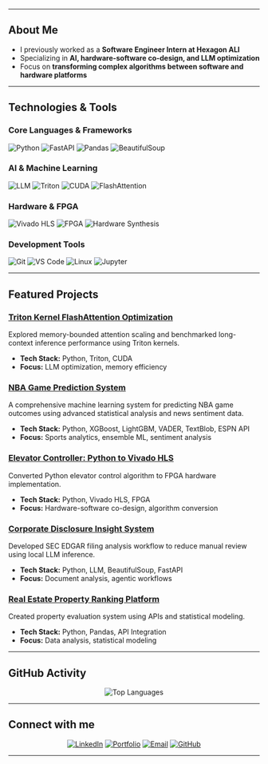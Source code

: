 
---

## About Me

- I previously worked as a **Software Engineer Intern at Hexagon ALI**
- Specializing in **AI, hardware-software co-design, and LLM optimization**
- Focus on **transforming complex algorithms between software and hardware platforms**

---

## Technologies & Tools

### Core Languages & Frameworks
<p>
<img src="https://img.shields.io/badge/Python-3776AB?style=for-the-badge&logo=python&logoColor=white" alt="Python"/>
<img src="https://img.shields.io/badge/FastAPI-009688?style=for-the-badge&logo=fastapi&logoColor=white" alt="FastAPI"/>
<img src="https://img.shields.io/badge/Pandas-150458?style=for-the-badge&logo=pandas&logoColor=white" alt="Pandas"/>
<img src="https://img.shields.io/badge/BeautifulSoup-41B883?style=for-the-badge&logo=python&logoColor=white" alt="BeautifulSoup"/>
</p>

### AI & Machine Learning
<p>
<img src="https://img.shields.io/badge/LLM-FF6F00?style=for-the-badge&logo=openai&logoColor=white" alt="LLM"/>
<img src="https://img.shields.io/badge/Triton-76B900?style=for-the-badge&logo=nvidia&logoColor=white" alt="Triton"/>
<img src="https://img.shields.io/badge/CUDA-76B900?style=for-the-badge&logo=nvidia&logoColor=white" alt="CUDA"/>
<img src="https://img.shields.io/badge/FlashAttention-FF4B4B?style=for-the-badge&logo=lightning&logoColor=white" alt="FlashAttention"/>
</p>

### Hardware & FPGA
<p>
<img src="https://img.shields.io/badge/Vivado_HLS-FF2C00?style=for-the-badge&logo=xilinx&logoColor=white" alt="Vivado HLS"/>
<img src="https://img.shields.io/badge/FPGA-0071C5?style=for-the-badge&logo=xilinx&logoColor=white" alt="FPGA"/>
<img src="https://img.shields.io/badge/Hardware_Synthesis-FF6B35?style=for-the-badge&logo=chip&logoColor=white" alt="Hardware Synthesis"/>
</p>

### Development Tools
<p>
<img src="https://img.shields.io/badge/Git-F05032?style=for-the-badge&logo=git&logoColor=white" alt="Git"/>
<img src="https://img.shields.io/badge/VS_Code-007ACC?style=for-the-badge&logo=visual-studio-code&logoColor=white" alt="VS Code"/>
<img src="https://img.shields.io/badge/Linux-FCC624?style=for-the-badge&logo=linux&logoColor=black" alt="Linux"/>
<img src="https://img.shields.io/badge/Jupyter-F37626?style=for-the-badge&logo=jupyter&logoColor=white" alt="Jupyter"/>
</p>

---

## Featured Projects

### [Triton Kernel FlashAttention Optimization](https://github.com/1nathankong/gpt_attention_project)
Explored memory-bounded attention scaling and benchmarked long-context inference performance using Triton kernels.
- **Tech Stack:** Python, Triton, CUDA
- **Focus:** LLM optimization, memory efficiency

### [NBA Game Prediction System](https://github.com/1nathankong/nba_game_prediction)
A comprehensive machine learning system for predicting NBA game outcomes using advanced statistical analysis and news sentiment data.
- **Tech Stack:** Python, XGBoost, LightGBM, VADER, TextBlob, ESPN API
- **Focus:** Sports analytics, ensemble ML, sentiment analysis

### [Elevator Controller: Python to Vivado HLS](https://github.com/1nathankong/Elevator-Project)
Converted Python elevator control algorithm to FPGA hardware implementation.
- **Tech Stack:** Python, Vivado HLS, FPGA
- **Focus:** Hardware-software co-design, algorithm conversion

### [Corporate Disclosure Insight System](https://github.com/1nathankong/financehelper)
Developed SEC EDGAR filing analysis workflow to reduce manual review using local LLM inference.
- **Tech Stack:** Python, LLM, BeautifulSoup, FastAPI
- **Focus:** Document analysis, agentic workflows

### [Real Estate Property Ranking Platform](https://github.com/1nathankong/zipcode_locked_realestate_ranking_system)
Created property evaluation system using APIs and statistical modeling.
- **Tech Stack:** Python, Pandas, API Integration
- **Focus:** Data analysis, statistical modeling

---

## GitHub Activity

<div align="center">

![Top Languages](https://github-readme-stats.vercel.app/api/top-langs/?username=1nathankong&layout=compact&theme=dark&hide_border=true)

</div>

---

## Connect with me

<div align="center">

[![LinkedIn](https://img.shields.io/badge/LinkedIn-0077B5?style=for-the-badge&logo=linkedin&logoColor=white)](https://linkedin.com/in/nathankong999)
[![Portfolio](https://img.shields.io/badge/Portfolio-FF5722?style=for-the-badge&logo=web&logoColor=white)](https://nathankong.netlify.app/)
[![Email](https://img.shields.io/badge/Email-D14836?style=for-the-badge&logo=gmail&logoColor=white)](mailto:nak5508@psu.edu)
[![GitHub](https://img.shields.io/badge/GitHub-100000?style=for-the-badge&logo=github&logoColor=white)](https://github.com/1nathankong)

</div>

---


<!--
**1nathankong/1nathankong** is a ✨ _special_ ✨ repository because its `README.md` (this file) appears on your GitHub profile.
-->
